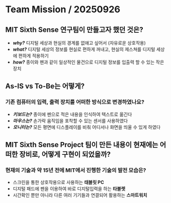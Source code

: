 # Team Mission / 20250926

## MIT Sixth Sense 연구팀이 만들고자 했던 것은?

- ***why?*** 디지털 세상과 현실의 경계를 없애고 싶어서 (자유로운 상호작용)
- ***what?*** 디지털 세상의 정보를 현실로 편하게 꺼내고, 현실의 제스쳐를 디지털 세상에 편하게 적용하기
- ***how?*** 종이와 펜과 같이 일상적인 물건으로 디지털 정보를 입출력 할 수 있는 작은 장치

## As-IS vs To-Be는 어떻게?
### 기존 컴퓨터의 입력, 출력 장치를 어떠한 방식으로 변경하였나요?

- ***키보드는?*** 종이에 펜으로 적은 내용을 인식하여 텍스트로 옮긴다
- ***마우스는?*** 손가락 움직임을 포착할 수 있는 센서를 사용하였다
- ***모니터는?*** 모든 평면에 디스플레이를 비춰 어디서나 화면을 띄울 수 있게 하였다

## MIT Sixth Sense Project 팀이 만든 내용이 현재에는 어떠한 장비로, 어떻게 구현이 되었을까?
### 현재의 기술과 약 15년 전에 MIT에서 진행한 기술의 발전 모습은?

- 스크린을 통한 상호작용으로 사용하는 **태블릿 PC**
- 디지털 패드에 펜을 이용하여 바로 디지털입력을 하는 **타블렛**
- 시간확인 뿐만 아니라 다른 여러 기기들과 연결되어 활용하는 **스마트워치**
